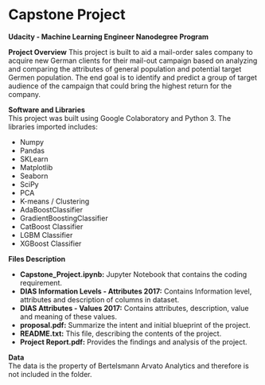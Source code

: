 # Capstone Project  
**Udacity - Machine Learning Engineer Nanodegree Program**

**Project Overview**
This project is built to aid a mail-order sales company to acquire new German clients for their mail-out campaign based on analyzing and comparing the attributes of general population and potential target Germen population. The end goal is to identify and predict a group of target audience of the campaign that could bring the highest return for the company. 

**Software and Libraries**  
This project was built using Google Colaboratory and Python 3. The libraries imported includes:  
* Numpy  
* Pandas   
* SKLearn   
* Matplotlib   
* Seaborn  
* SciPy  
* PCA  
* K-means / Clustering  
* AdaBoostClassifier  
* GradientBoostingClassifier  
* CatBoost Classifier  
* LGBM Classifier  
* XGBoost Classifier  

**Files Description**  
* **Capstone_Project.ipynb:** Jupyter Notebook that contains the coding requirement.  
* **DIAS Information Levels - Attributes 2017:** Contains Information level, attributes and description of columns in dataset.  
* **DIAS Attributes - Values 2017:** Contains attributes, description, value and meaning of these values.  
* **proposal.pdf:** Summarize the intent and initial blueprint of the project.  
* **README.txt:** This file, describing the contents of the project.  
* **Project Report.pdf:** Provides the findings and analysis of the project.  


**Data**  
The data is the property of Bertelsmann Arvato Analytics and therefore is not included in the folder.
